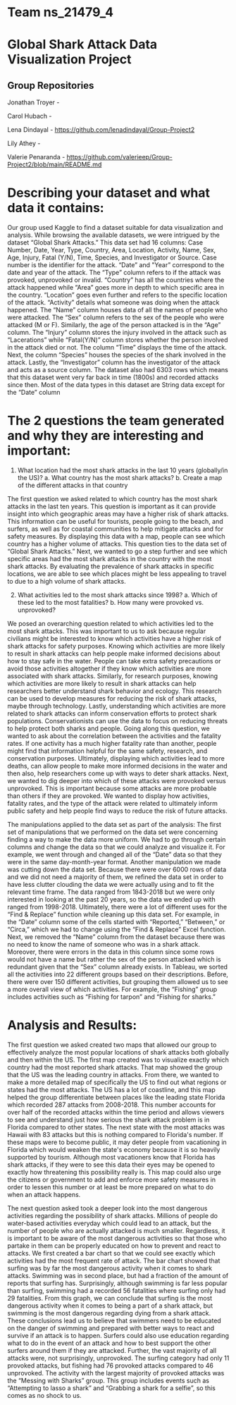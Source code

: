 # Team ns_21479_4
# Global Shark Attack Data Visualization Project
## Group Repositories
Jonathan Troyer - 

Carol Hubach - 

Lena Dindayal - https://github.com/lenadindayal/Group-Project2

Lily Athey - 

Valerie Penaranda - https://github.com/valerieep/Group-Project2/blob/main/README.md

# Describing your dataset and what data it contains:
Our group used Kaggle to find a dataset suitable for data visualization and analysis. While browsing the available datasets, we were intrigued by the dataset “Global Shark Attacks.” This data set had 16 columns: Case Number, Date, Year, Type, Country, Area, Location, Activity, Name, Sex, Age, Injury, Fatal (Y/N), Time, Species, and Investigator or Source. Case number is the identifier for the attack. “Date” and "Year” correspond to the date and year of the attack. The “Type” column refers to if the attack was provoked, unprovoked or invalid. “Country” has all the countries where the attack happened while “Area” goes more in depth to which specific area in the country. “Location” goes even further and refers to the specific location of the attack. “Activity” details what someone was doing when the attack happened. The “Name” column houses data of all the names of people who were attacked. The “Sex” column refers to the sex of the people who were attacked (M or F). Similarly, the age of the person attacked is in the “Age” column. The “Injury” column stores the injury involved in the attack such as “Lacerations” while “Fatal(Y/N)” column stores whether the person involved in the attack died or not. The column “Time” displays the time of the attack. Next, the column “Species” houses the species of the shark involved in the attack. Lastly, the “Investigator” column has the investigator of the attack and acts as a source column. The dataset also had 6303 rows which means that this dataset went very far back in time (1800s) and recorded attacks since then. Most of the data types in this dataset are String data except for the “Date” column

# The 2 questions the team generated and why they are interesting and important:

1. What location had the most shark attacks in the last 10 years (globally/in the US)?
  a. What country has the most shark attacks?
  b. Create a map of the different attacks in that country

The first question we asked related to which country has the most shark attacks in the last ten years. This question is important as it can provide insight into which geographic areas may have a higher risk of shark attacks. This information can be useful for tourists, people going to the beach, and surfers, as well as for coastal communities to help mitigate attacks and for safety measures. By displaying this data with a map, people can see which country has a higher volume of attacks. This question ties to the data set of “Global Shark Attacks.” 
Next, we wanted to go a step further and see which specific areas had the most shark attacks in the country with the most shark attacks. By evaluating the prevalence of shark attacks in specific locations, we are able to see which places might be less appealing to travel to due to a high volume of shark attacks. 

2. What activities led to the most shark attacks since 1998?
  a. Which of these led to the most fatalities? 
  b. How many were provoked vs. unprovoked?

We posed an overarching question related to which activities led to the most shark attacks. This was important to us to ask because regular civilians might be interested to know which activities have a higher risk of shark attacks for safety purposes. Knowing which activities are more likely to result in shark attacks can help people make informed decisions about how to stay safe in the water. People can take extra safety precautions or avoid those activities altogether if they know which activities are more associated with shark attacks. Similarly, for research purposes, knowing which activities are more likely to result in shark attacks can help researchers better understand shark behavior and ecology. This research can be used to develop measures for reducing the risk of shark attacks, maybe through technology.  Lastly, understanding which activities are more related to shark attacks can inform conservation efforts to protect shark populations. Conservationists can use the data to focus on reducing threats to help protect both sharks and people. 
Going along this question, we wanted to ask about the correlation between the activities and the fatality rates. If one activity has a much higher fatality rate than another, people might find that information helpful for the same safety, research, and conservation purposes. Ultimately, displaying which activities lead to more deaths, can allow people to make more informed decisions in the water and then also, help researchers come up with ways to deter shark attacks. 
Next, we wanted to dig deeper into which of these attacks were provoked versus unprovoked. This is important because some attacks are more probable than others if they are provoked. We wanted to display how activities, fatality rates, and the type of the attack were related to ultimately inform public safety and help people find ways to reduce the risk of future attacks. 

The manipulations applied to the data set as part of the analysis:
The first set of manipulations that we performed on the data set were concerning finding a way to make the data more uniform. We had to go through certain columns and change the data so that we could analyze and visualize it. For example, we went through and changed all of the “Date” data so that they were in the same day-month-year format. Another manipulation we made was cutting down the data set. Because there were over 6000 rows of data and we did not need a majority of them, we refined the data set in order to have less clutter clouding the data we were actually using and to fit the relevant time frame. The data ranged from 1843-2018 but we were only interested in looking at the past 20 years, so the data we ended up with ranged from 1998-2018. Ultimately, there were a lot of different uses for the “Find & Replace” function while cleaning up this data set. For example, in the “Date” column some of the cells started with “Reported,” “Between,” or “Circa,” which we had to change using the “Find & Replace” Excel function. 
Next, we removed the “Name” column from the dataset because there was no need to know the name of someone who was in a shark attack. Moreover, there were errors in the data in this column since some rows would not have a name but rather the sex of the person attacked which is redundant given that the “Sex” column already exists. 
In Tableau, we sorted all the activities into 22 different groups based on their descriptions. Before, there were over 150 different activities, but grouping them allowed us to see a more overall view of which activities. For example, the “Fishing” group includes activities such as “Fishing for tarpon” and “Fishing for sharks.”

# Analysis and Results:
The first question we asked created two maps that allowed our group to effectively analyze the most popular locations of shark attacks both globally and then within the US. The first map created was to visualize exactly which country had the most reported shark attacks. That map showed the group that the US was the leading country in attacks. From there, we wanted to make a more detailed map of specifically the US to find out what regions or states had the most attacks. The US has a lot of coastline, and this map helped the group differentiate between places like the leading state Florida which recorded 287 attacks from 2008-2018. This number accounts for over half of the recorded attacks within the time period and allows viewers to see and understand just how serious the shark attack problem is in Florida compared to other states. The next state with the most attacks was Hawaii with 83 attacks but this is nothing compared to Florida's number. If these maps were to become public, it may deter people from vacationing in Florida which would weaken the state's economy because it is so heavily supported by tourism. Although most vacationers know that Florida has shark attacks, if they were to see this data their eyes may be opened to exactly how threatening this possibility really is. This map could also urge the citizens or government to add and enforce more safety measures in order to lessen this number or at least be more prepared on what to do when an attack happens.

The next question asked took a deeper look into the most dangerous activities regarding the possibility of shark attacks. Millions of people do water-based activities everyday which could lead to an attack, but the number of people who are actually attacked is much smaller. Regardless, it is important to be aware of the most dangerous activities so that those who partake in them can be properly educated on how to prevent and react to attacks. We first created a bar chart so that we could see exactly which activities had the most frequent rate of attack. The bar chart showed that surfing was by far the most dangerous activity when it comes to shark attacks. Swimming was in second place, but had a fraction of the amount of reports that surfing has. Surprisingly, although swimming is far less popular than surfing, swimming had a recorded 56 fatalities where surfing only had 29 fatalities. From this graph, we can conclude that surfing is the most dangerous activity when it comes to being a part of a shark attack, but swimming is the most dangerous regarding dying from a shark attack. These conclusions lead us to believe that swimmers need to be educated on the danger of swimming and prepared with better ways to react and survive if an attack is to happen. Surfers could also use education regarding what to do in the event of an attack and how to best support the other surfers around them if they are attacked. Further, the vast majority of all attacks were, not surprisingly, unprovoked. The surfing category had only 11 provoked attacks, but fishing had 76 provoked attacks compared to 46 unprovoked. The activity with the largest majority of provoked attacks was the “Messing with Sharks” group. This group includes events such as “Attempting to lasso a shark” and “Grabbing a shark for a selfie”, so this comes as no shock to us.  


